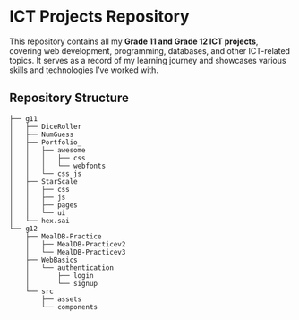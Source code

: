 # ICT Projects Repository

This repository contains all my **Grade 11 and Grade 12 ICT projects**, covering web development, programming, databases, and other ICT-related topics. It serves as a record of my learning journey and showcases various skills and technologies I’ve worked with.

## Repository Structure

```
├── g11
│   ├── DiceRoller
│   ├── NumGuess
│   ├── Portfolio_
│   │   ├── awesome
│   │   │   ├── css
│   │   │   └── webfonts
│   │   └── css js
│   ├── StarScale
│   │   ├── css
│   │   ├── js
│   │   ├── pages
│   │   └── ui
│   └── hex.sai
└── g12
    ├── MealDB-Practice
    │   ├── MealDB-Practicev2
    │   └── MealDB-Practicev3
    ├── WebBasics
    │   └── authentication
    │       ├── login
    │       └── signup
    └── src
        ├── assets
        └── components
```
